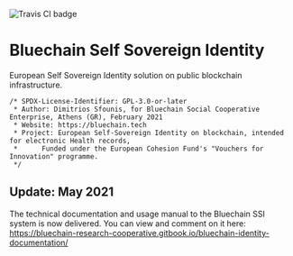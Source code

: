 ![Travis CI badge](https://travis-ci.com/d-sfounis/bluechain_SSI.svg?branch=main)
# Bluechain Self Sovereign Identity
European Self Sovereign Identity solution on public blockchain infrastructure.

```
/* SPDX-License-Identifier: GPL-3.0-or-later
 * Author: Dimitrios Sfounis, for Bluechain Social Cooperative Enterprise, Athens (GR), February 2021
 * Website: https://bluechain.tech
 * Project: European Self-Sovereign Identity on blockchain, intended for electronic Health records,
 *      Funded under the European Cohesion Fund's "Vouchers for Innovation" programme.
 */
 ```

## Update: May 2021 
The technical documentation and usage manual to the Bluechain SSI system is now delivered. You can view and comment on it here:    
https://bluechain-research-cooperative.gitbook.io/bluechain-identity-documentation/
